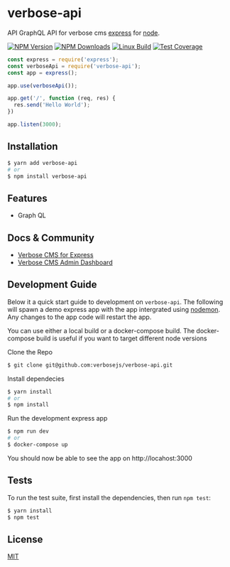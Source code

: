 # verbose-api
API GraphQL API for verbose cms [express](https://github.com/verbosejs/verbose-express) for [node](http://nodejs.org).

  [![NPM Version][npm-image]][npm-url]
  [![NPM Downloads][downloads-image]][downloads-url]
  [![Linux Build][travis-image]][travis-url]
  [![Test Coverage][coveralls-image]][coveralls-url]

```js
const express = require('express');
const verboseApi = require('verbose-api');
const app = express();

app.use(verboseApi());

app.get('/', function (req, res) {
  res.send('Hello World');
})

app.listen(3000);
```

## Installation

```bash
$ yarn add verbose-api
# or
$ npm install verbose-api
```

## Features

  * Graph QL

## Docs & Community

  * [Verbose CMS for Express](https://github.com/verbosejs/verbose-express)
  * [Verbose CMS Admin Dashboard](https://github.com/verbosejs/verbose-dashboard)

## Development Guide

Below it a quick start guide to development on `verbose-api`.  The following will spawn a demo express app with the app
intergrated using [nodemon](https://github.com/remy/nodemon).  Any changes to the app code will restart the app.

You can use either a local build or a docker-compose build.  The docker-compose build is useful if you want to target different node versions

  Clone the Repo

```bash
$ git clone git@github.com:verbosejs/verbose-api.git
```

  Install dependecies 

```bash
$ yarn install
# or
$ npm install
```

Run the development express app

```bash
$ npm run dev
# or
$ docker-compose up
```
You should now be able to see the app on http://locahost:3000

## Tests

  To run the test suite, first install the dependencies, then run `npm test`:

```bash
$ yarn install
$ npm test
```

## License

  [MIT](LICENSE)

[npm-image]: https://img.shields.io/npm/v/verbose-api.svg
[npm-url]: https://npmjs.org/package/verbose-api
[downloads-image]: https://img.shields.io/npm/dm/verbose-api.svg
[downloads-url]: https://npmjs.org/package/verbose-api
[travis-image]: https://img.shields.io/travis/verbosejs/verbose-api/master.svg
[travis-url]: https://travis-ci.org/verbosejs/verbose-api
[coveralls-image]: https://img.shields.io/coveralls/verbosejs/verbose-api/master.svg
[coveralls-url]: https://coveralls.io/r/verbosejs/verbose-api?branch=master
